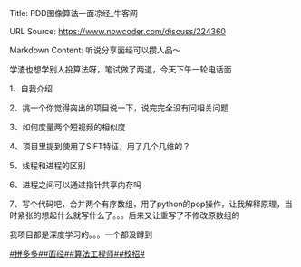 Title: PDD图像算法一面凉经_牛客网

URL Source: https://www.nowcoder.com/discuss/224360

Markdown Content:
听说分享面经可以攒人品～

学渣也想学别人投算法呀，笔试做了两道，今天下午一轮电话面

1、自我介绍

2、挑一个你觉得突出的项目说一下，说完完全没有问相关问题

3、如何度量两个短视频的相似度

4、项目里提到使用了SIFT特征，用了几个几维的？

5、线程和进程的区别

6、进程之间可以通过指针共享内存吗

7、写个代码吧，合并两个有序数组，用了python的pop操作，让我解释原理，当时紧张的想起什么就写什么了。。。后来又让重写了不修改原数组的

我项目都是深度学习的。。。一个都没蹲到

[#拼多多#](https://www.nowcoder.com/enterprise/732/discussion)[#面经#](https://www.nowcoder.com/creation/subject/928d551be73f40db82c0ed83286c8783)[#算法工程师#](https://www.nowcoder.com/creation/subject/146d543971d045ba84b4b8a4dd573fff)[#校招#](https://www.nowcoder.com/creation/subject/d09b966a380b45ddaba9dc5a6bd5ee19)
